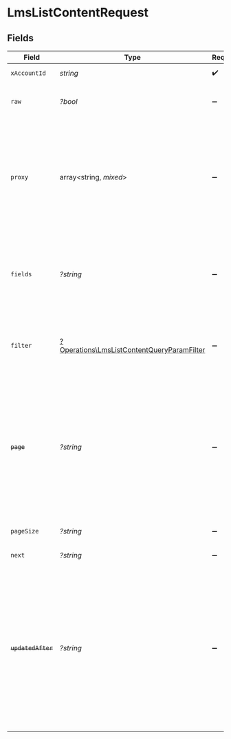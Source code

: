 # LmsListContentRequest


## Fields

| Field                                                                                                                                                                                                       | Type                                                                                                                                                                                                        | Required                                                                                                                                                                                                    | Description                                                                                                                                                                                                 | Example                                                                                                                                                                                                     |
| ----------------------------------------------------------------------------------------------------------------------------------------------------------------------------------------------------------- | ----------------------------------------------------------------------------------------------------------------------------------------------------------------------------------------------------------- | ----------------------------------------------------------------------------------------------------------------------------------------------------------------------------------------------------------- | ----------------------------------------------------------------------------------------------------------------------------------------------------------------------------------------------------------- | ----------------------------------------------------------------------------------------------------------------------------------------------------------------------------------------------------------- |
| `xAccountId`                                                                                                                                                                                                | *string*                                                                                                                                                                                                    | :heavy_check_mark:                                                                                                                                                                                          | The account identifier                                                                                                                                                                                      |                                                                                                                                                                                                             |
| `raw`                                                                                                                                                                                                       | *?bool*                                                                                                                                                                                                     | :heavy_minus_sign:                                                                                                                                                                                          | Indicates that the raw request result is returned                                                                                                                                                           |                                                                                                                                                                                                             |
| `proxy`                                                                                                                                                                                                     | array<string, *mixed*>                                                                                                                                                                                      | :heavy_minus_sign:                                                                                                                                                                                          | Query parameters that can be used to pass through parameters to the underlying provider request by surrounding them with 'proxy' key                                                                        |                                                                                                                                                                                                             |
| `fields`                                                                                                                                                                                                    | *?string*                                                                                                                                                                                                   | :heavy_minus_sign:                                                                                                                                                                                          | The comma separated list of fields that will be returned in the response (if empty, all fields are returned)                                                                                                | id,remote_id,external_reference,course_ids,remote_course_ids,title,description,short_description,languages,content_url,content_type,cover_url,active,duration,order,categories,skills,updated_at,created_at |
| `filter`                                                                                                                                                                                                    | [?Operations\LmsListContentQueryParamFilter](../../Models/Operations/LmsListContentQueryParamFilter.md)                                                                                                     | :heavy_minus_sign:                                                                                                                                                                                          | Filter parameters that allow greater customisation of the list response                                                                                                                                     |                                                                                                                                                                                                             |
| ~~`page`~~                                                                                                                                                                                                  | *?string*                                                                                                                                                                                                   | :heavy_minus_sign:                                                                                                                                                                                          | : warning: ** DEPRECATED **: This will be removed in a future release, please migrate away from it as soon as possible.<br/><br/>The page number of the results to fetch                                    |                                                                                                                                                                                                             |
| `pageSize`                                                                                                                                                                                                  | *?string*                                                                                                                                                                                                   | :heavy_minus_sign:                                                                                                                                                                                          | The number of results per page                                                                                                                                                                              |                                                                                                                                                                                                             |
| `next`                                                                                                                                                                                                      | *?string*                                                                                                                                                                                                   | :heavy_minus_sign:                                                                                                                                                                                          | The unified cursor                                                                                                                                                                                          |                                                                                                                                                                                                             |
| ~~`updatedAfter`~~                                                                                                                                                                                          | *?string*                                                                                                                                                                                                   | :heavy_minus_sign:                                                                                                                                                                                          | : warning: ** DEPRECATED **: This will be removed in a future release, please migrate away from it as soon as possible.<br/><br/>Use a string with a date to only select results updated after that given date | 2020-01-01T00:00:00.000Z                                                                                                                                                                                    |